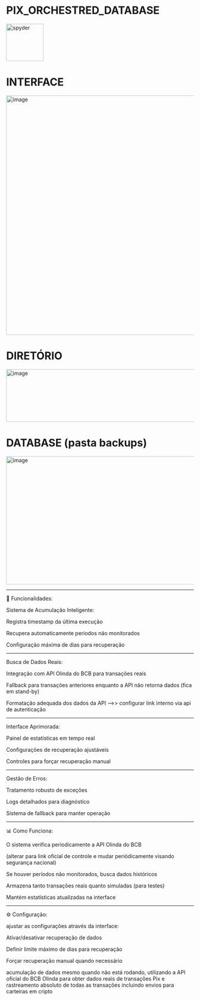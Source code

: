 # PIX_ORCHESTRED_DATABASE

<img width="100" height="100" alt="spyder" src="https://github.com/user-attachments/assets/a073c345-c04a-4411-8d2b-d8e3941f0d5a" />

# INTERFACE

<img width="1190" height="641" alt="image" src="https://github.com/user-attachments/assets/921309ed-ff47-4bca-9208-c99888b698de" />

# DIRETÓRIO

<img width="622" height="141" alt="image" src="https://github.com/user-attachments/assets/45756823-d182-45c8-a7a2-500e3533a82c" />

# DATABASE (pasta backups)

<img width="621" height="343" alt="image" src="https://github.com/user-attachments/assets/7bb71519-33dd-4c7b-933a-d5aef0ee60b6" />

---

🔧 Funcionalidades:

Sistema de Acumulação Inteligente:

Registra timestamp da última execução

Recupera automaticamente períodos não monitorados

Configuração máxima de dias para recuperação 

---

Busca de Dados Reais:

Integração com API Olinda do BCB para transações reais

Fallback para transações anteriores enquanto a API não retorna dados (fica em stand-by)

Formatação adequada dos dados da API -->> configurar link interno via api de autenticação 

---

Interface Aprimorada:

Painel de estatísticas em tempo real

Configurações de recuperação ajustáveis

Controles para forçar recuperação manual

---

Gestão de Erros:

Tratamento robusto de exceções

Logs detalhados para diagnóstico

Sistema de fallback para manter operação

---

📊 Como Funciona:

O sistema verifica periodicamente a API Olinda do BCB 

(alterar para link oficial de controle e mudar periódicamente visando segurança nacional)

Se houver períodos não monitorados, busca dados históricos

Armazena tanto transações reais quanto simuladas (para testes)

Mantém estatísticas atualizadas na interface

---

⚙️ Configuração:

ajustar as configurações através da interface:

Ativar/desativar recuperação de dados

Definir limite máximo de dias para recuperação

Forçar recuperação manual quando necessário

acumulação de dados mesmo quando não está rodando, utilizando a API oficial do BCB Olinda para obter dados reais de transações Pix e rastreamento absoluto de todas as transações incluindo envios para carteiras em cripto

